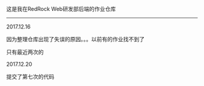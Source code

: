这是我在RedRock Web研发部后端的作业仓库

----------------------------

2017.12.16

因为整理仓库出现了失误的原因。。。以前有的作业找不到了

只有最近两次的

2017.12.20

提交了第七次的代码